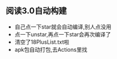 ## 阅读3.0自动构建
* 自己点一下star就会自动编译,别人点没用
* 点一下unstar,再点一下star会再次编译了
* 清空了18PlusList.txt啦
* apk包自动打包,去Actions里找
